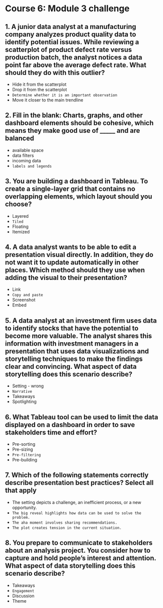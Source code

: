 # Course 6: Module 3 challenge

## 1. A junior data analyst at a manufacturing company analyzes product quality data to identify potential issues. While reviewing a scatterplot of product defect rate versus production batch, the analyst notices a data point far above the average defect rate. What should they do with this outlier?

- Hide it from the scatterplot
- Drop it from the scatterplot
- `Determine whether it is an important observation`
- Move it closer to the main trendline

## 2. Fill in the blank: Charts, graphs, and other dashboard elements should be cohesive, which means they make good use of _____ and are balanced

- available space
- data filters
- incoming data
- `labels and legends`

## 3. You are building a dashboard in Tableau. To create a single-layer grid that contains no overlapping elements, which layout should you choose?

- Layered
- `Tiled`
- Floating
- Itemized

## 4. A data analyst wants to be able to edit a presentation visual directly. In addition, they do not want it to update automatically in other places. Which method should they use when adding the visual to their presentation?

- Link
- `Copy and paste`
- Screenshot
- Embed

## 5. A data analyst at an investment firm uses data to identify stocks that have the potential to become more valuable. The analyst shares this information with investment managers in a presentation that uses data visualizations and storytelling techniques to make the findings clear and convincing. What aspect of data storytelling does this scenario describe?

- Setting - wrong
- `Narrative`
- Takeaways
- Spotlighting

## 6. What Tableau tool can be used to limit the data displayed on a dashboard in order to save stakeholders time and effort?

- Pre-sorting
- Pre-sizing
- `Pre-filtering`
- Pre-building

## 7. Which of the following statements correctly describe presentation best practices? Select all that apply

- The setting depicts a challenge, an inefficient process, or a new opportunity.
- `The big reveal highlights how data can be used to solve the problem.`
- `The aha moment involves sharing recommendations.`
- `The plot creates tension in the current situation.`

## 8. You prepare to communicate to stakeholders about an analysis project. You consider how to capture and hold people’s interest and attention. What aspect of data storytelling does this scenario describe?

- Takeaways
- `Engagement`
- Discussion
- Theme
